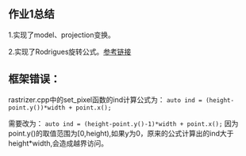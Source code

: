 ## 作业1总结
1.实现了model、projection变换。

2.实现了Rodrigues旋转公式。[参考链接](https://zhuanlan.zhihu.com/p/451579313)

## 框架错误：
rastrizer.cpp中的set\_pixel函数的ind计算公式为：
`auto ind = (height-point.y())*width + point.x();`

需要改为：
`auto ind = (height-point.y()-1)*width + point.x();`
因为point.y()的取值范围为[0,height),如果y为0，原来的公式计算出的ind大于height*width,会造成越界访问。